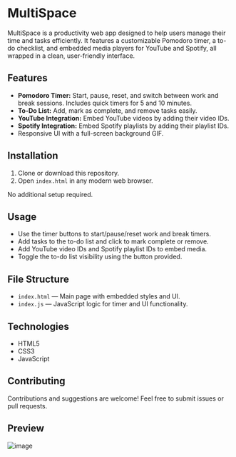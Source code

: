 
# MultiSpace

MultiSpace is a productivity web app designed to help users manage their time and tasks efficiently. It features a customizable Pomodoro timer, a to-do checklist, and embedded media players for YouTube and Spotify, all wrapped in a clean, user-friendly interface.

## Features

- **Pomodoro Timer:** Start, pause, reset, and switch between work and break sessions. Includes quick timers for 5 and 10 minutes.
- **To-Do List:** Add, mark as complete, and remove tasks easily.
- **YouTube Integration:** Embed YouTube videos by adding their video IDs.
- **Spotify Integration:** Embed Spotify playlists by adding their playlist IDs.
- Responsive UI with a full-screen background GIF.

## Installation

1. Clone or download this repository.
2. Open `index.html` in any modern web browser.

No additional setup required.

## Usage

- Use the timer buttons to start/pause/reset work and break timers.
- Add tasks to the to-do list and click to mark complete or remove.
- Add YouTube video IDs and Spotify playlist IDs to embed media.
- Toggle the to-do list visibility using the button provided.

## File Structure

- `index.html` — Main page with embedded styles and UI.
- `index.js` — JavaScript logic for timer and UI functionality.

## Technologies

- HTML5
- CSS3
- JavaScript

## Contributing

Contributions and suggestions are welcome! Feel free to submit issues or pull requests.

## Preview


![image](https://github.com/user-attachments/assets/0347d6a0-85c5-40e3-b0fb-de0ffc3211c7)

